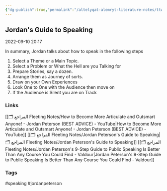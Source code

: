 ```yaml
---
{"dg-publish":true,"permalink":"/altelyqat-alemryt-literature-notes/ttwyr-aldhat-self-development/jordan-peterson-s-guide-to-speaking/"}
---
```


## Jordan's Guide to Speaking

2022-09-10 20:17

In summary, Jordan talks about how to speak in the following steps

1) Select a Theme or a Main Topic.
2) Select a Problem or What the Hell are you Talking for
3) Prepare Stories, say a dozen.
4) Arrange them as Journey of sorts.
5) Draw on your Own Experiences
6) Look One to One with the Audience then move on
7) If the Audience is Silent you are on Track

### Links
[[🗂️ المراجع Fleeting Notes/How to Become More Articulate and Outsmart Anyone! - Jordan Peterson (BEST ADVICE) - YouTube\|How to Become More Articulate and Outsmart Anyone! - Jordan Peterson (BEST ADVICE) - YouTube]]
[[🗂️ المراجع Fleeting Notes/Jordan Peterson's Guide to Speaking\|🗂️ المراجع Fleeting Notes/Jordan Peterson's Guide to Speaking]]
[[🗂️ المراجع Fleeting Notes/Jordan Peterson's 9-Step Guide to Public Speaking Is Better Than Any Course You Could Find - Valdour\|Jordan Peterson's 9-Step Guide to Public Speaking Is Better Than Any Course You Could Find - Valdour]]

### Tags
#speaking #jordanpeterson 

